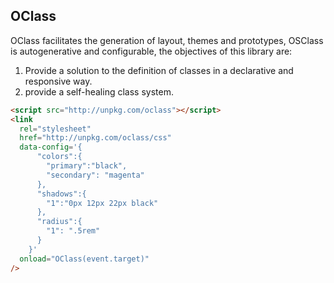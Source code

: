 ## OClass

OClass facilitates the generation of layout, themes and prototypes, OSClass is autogenerative and configurable, the objectives of this library are:

1. Provide a solution to the definition of classes in a declarative and responsive way.
2. provide a self-healing class system.

```html
<script src="http://unpkg.com/oclass"></script>
<link
  rel="stylesheet"
  href="http://unpkg.com/oclass/css"
  data-config='{
      "colors":{
        "primary":"black",
        "secondary": "magenta"
      },
      "shadows":{
        "1":"0px 12px 22px black"
      },
      "radius":{
        "1": ".5rem"
      }
    }'
  onload="OClass(event.target)"
/>
```
